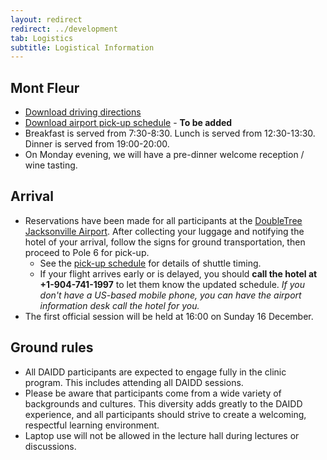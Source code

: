 ```yaml
---
layout: redirect
redirect: ../development
tab: Logistics
subtitle: Logistical Information
---
```


## Mont Fleur
- [Download driving directions](./drivingDirections)
- [Download airport pick-up schedule](./pickupSchedule) - **To be added**
- Breakfast is served from 7:30-8:30. Lunch is served from 12:30-13:30. Dinner is served from 19:00-20:00.
- On Monday evening, we will have a pre-dinner welcome reception / wine tasting.

## Arrival

- Reservations have been made for all participants at the [DoubleTree Jacksonville Airport](http://doubletree3.hilton.com/en/hotels/florida/doubletree-by-hilton-hotel-jacksonville-airport-JAXARDT/index.html). After collecting your luggage and notifying the hotel of your arrival, follow the signs for ground transportation, then proceed to Pole 6 for pick-up.
    - See the [pick-up schedule](./pickupSchedule) for details of shuttle timing.
    - If your flight arrives early or is delayed, you should **call the hotel at +1-904-741-1997** to let them know the updated schedule. _If you don't have a US-based mobile phone, you can have the airport information desk call the hotel for you._
- The first official session will be held at 16:00 on Sunday 16 December.

## Ground rules

- All DAIDD participants are expected to engage fully in the clinic program. This includes attending all DAIDD sessions.
- Please be aware that participants come from a wide variety of backgrounds and cultures. This diversity adds greatly to the DAIDD experience, and all participants should strive to create a welcoming, respectful learning environment.
- Laptop use will not be allowed in the lecture hall during lectures or discussions.
